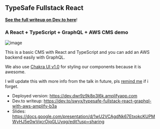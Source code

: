 ## TypeSafe Fullstack React

[**See the full writeup on Dev.to here**](https://dev.to/swyx/typesafe-fullstack-react-graphql-with-aws-amplify-b3a)!

### A React + TypeScript + GraphQL + AWS CMS demo

![image](https://user-images.githubusercontent.com/6764957/93261590-7c13f980-f7d5-11ea-9fda-b482ac1abdac.png)

This is a basic CMS with React and TypeScript and you can add an AWS backend easily with GraphQL.

We also use [Chakra UI v1.0](https://next.chakra-ui.com/) for styling our components because it is awesome.

I will update this with more info from the talk in future, pls [remind me](https://twitter.com/swyx) if i forget.

- Deployed version: https://dev.dwr9z9k8p3l6k.amplifyapp.com
- Dev.to writeup: https://dev.to/swyx/typesafe-fullstack-react-graphql-with-aws-amplify-b3a
- Slides: https://docs.google.com/presentation/d/1wU2VCAgdNk67EtxokcKUPMWyHJ5e0wVqcrOjqGLUyqg/edit?usp=sharing
